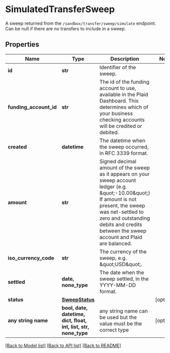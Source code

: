 # SimulatedTransferSweep

A sweep returned from the `/sandbox/transfer/sweep/simulate` endpoint. Can be null if there are no transfers to include in a sweep.

## Properties
Name | Type | Description | Notes
------------ | ------------- | ------------- | -------------
**id** | **str** | Identifier of the sweep. | 
**funding_account_id** | **str** | The id of the funding account to use, available in the Plaid Dashboard. This determines which of your business checking accounts will be credited or debited. | 
**created** | **datetime** | The datetime when the sweep occurred, in RFC 3339 format. | 
**amount** | **str** | Signed decimal amount of the sweep as it appears on your sweep account ledger (e.g. \&quot;-10.00\&quot;)  If amount is not present, the sweep was net-settled to zero and outstanding debits and credits between the sweep account and Plaid are balanced. | 
**iso_currency_code** | **str** | The currency of the sweep, e.g. \&quot;USD\&quot;. | 
**settled** | **date, none_type** | The date when the sweep settled, in the YYYY-MM-DD format. | 
**status** | [**SweepStatus**](SweepStatus.md) |  | [optional] 
**any string name** | **bool, date, datetime, dict, float, int, list, str, none_type** | any string name can be used but the value must be the correct type | [optional]

[[Back to Model list]](../README.md#documentation-for-models) [[Back to API list]](../README.md#documentation-for-api-endpoints) [[Back to README]](../README.md)


